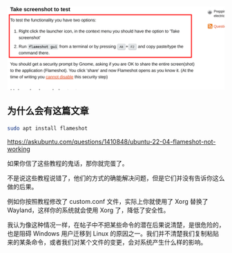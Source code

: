 ![](assets/2024-10-01-23-01-21.png)

## 为什么会有这篇文章

```bash
sudo apt install flameshot
```

https://askubuntu.com/questions/1410848/ubuntu-22-04-flameshot-not-working

如果你信了这些教程的鬼话，那你就完蛋了。

不是说这些教程说错了，他们的方式的确能解决问题，但是它们并没有告诉你这么做的后果。

例如你按照教程修改了 custom.conf 文件，实际上你就使用了 Xorg 替换了 Wayland，这样你的系统就会使用 Xorg 了，降低了安全性。

我认为像这种情况一样，在帖子中不把某些命令的潜在后果说清楚，是很危险的，也是阻碍 Windows 用户迁移到 Linux 的原因之一。我们并不清楚我们复制粘贴来的某条命令，或者我们对某个文件的变更，会对系统产生什么样的影响。
